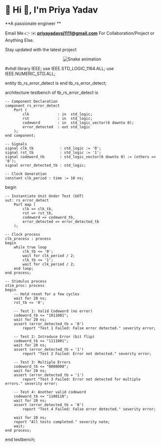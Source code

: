 # 💫 Hi 👋, I'm Priya Yadav
**A passionate engineer **

Email Me 👉 ✉️ **priyayadavsj1111@gmail.com** For Collaboration/Project or Anything Else. 

Stay updated with the latest project

<!-- Snake Game Repo View -->

<div align="center">
  <img src="https://profile-readme-generator.com/assets/snake.svg" alt="Snake animation" />
</div>  

#vhdl
library IEEE;
use IEEE.STD_LOGIC_1164.ALL;
use IEEE.NUMERIC_STD.ALL;

entity tb_rs_error_detect is
end tb_rs_error_detect;

architecture testbench of tb_rs_error_detect is

    -- Component Declaration
    component rs_error_detect
        Port (
            clk             : in  std_logic;
            rst             : in  std_logic;
            codeword        : in  std_logic_vector(6 downto 0);
            error_detected  : out std_logic
        );
    end component;

    -- Signals
    signal clk_tb            : std_logic := '0';
    signal rst_tb            : std_logic := '1';
    signal codeword_tb       : std_logic_vector(6 downto 0) := (others => '0');
    signal error_detected_tb : std_logic;

    -- Clock Generation
    constant clk_period : time := 10 ns;

begin

    -- Instantiate Unit Under Test (UUT)
    uut: rs_error_detect
        Port map (
            clk => clk_tb,
            rst => rst_tb,
            codeword => codeword_tb,
            error_detected => error_detected_tb
        );

    -- Clock process
    clk_process : process
    begin
        while true loop
            clk_tb <= '0';
            wait for clk_period / 2;
            clk_tb <= '1';
            wait for clk_period / 2;
        end loop;
    end process;

    -- Stimulus process
    stim_proc: process
    begin
        -- Hold reset for a few cycles
        wait for 20 ns;
        rst_tb <= '0';

        -- Test 1: Valid Codeword (no error)
        codeword_tb <= "1011001";
        wait for 20 ns;
        assert (error_detected_tb = '0')
            report "Test 1 Failed: False error detected." severity error;

        -- Test 2: Introduce Error (bit flip)
        codeword_tb <= "1111001";
        wait for 20 ns;
        assert (error_detected_tb = '1')
            report "Test 2 Failed: Error not detected." severity error;

        -- Test 3: Multiple Errors
        codeword_tb <= "0000000";
        wait for 20 ns;
        assert (error_detected_tb = '1')
            report "Test 3 Failed: Error not detected for multiple errors." severity error;

        -- Test 4: Another valid codeword
        codeword_tb <= "1100110";
        wait for 20 ns;
        assert (error_detected_tb = '0')
            report "Test 4 Failed: False error detected." severity error;

        wait for 20 ns;
        report "All tests completed." severity note;
        wait;
    end process;

end testbench;
